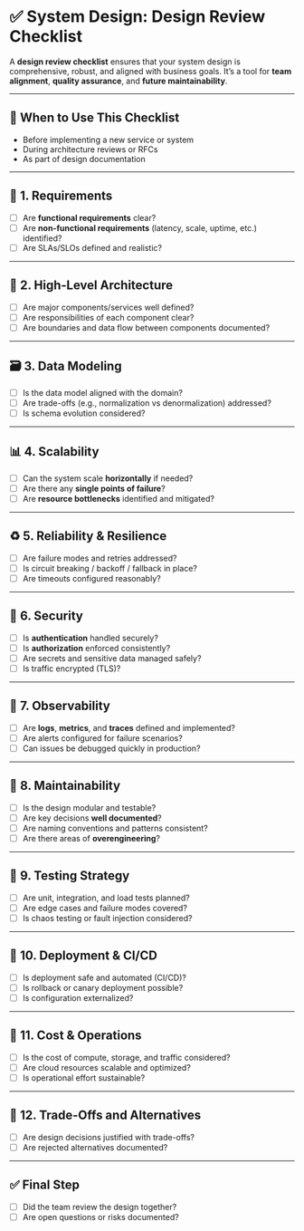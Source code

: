 # ✅ System Design: Design Review Checklist

A **design review checklist** ensures that your system design is comprehensive, robust, and aligned with business goals. It’s a tool for **team alignment**, **quality assurance**, and **future maintainability**.

---

## 📌 When to Use This Checklist

- Before implementing a new service or system
- During architecture reviews or RFCs
- As part of design documentation

---

## 🧠 1. Requirements

- [ ] Are **functional requirements** clear?
- [ ] Are **non-functional requirements** (latency, scale, uptime, etc.) identified?
- [ ] Are SLAs/SLOs defined and realistic?

---

## 📐 2. High-Level Architecture

- [ ] Are major components/services well defined?
- [ ] Are responsibilities of each component clear?
- [ ] Are boundaries and data flow between components documented?

---

## 🗃️ 3. Data Modeling

- [ ] Is the data model aligned with the domain?
- [ ] Are trade-offs (e.g., normalization vs denormalization) addressed?
- [ ] Is schema evolution considered?

---

## 📊 4. Scalability

- [ ] Can the system scale **horizontally** if needed?
- [ ] Are there any **single points of failure**?
- [ ] Are **resource bottlenecks** identified and mitigated?

---

## ♻️ 5. Reliability & Resilience

- [ ] Are failure modes and retries addressed?
- [ ] Is circuit breaking / backoff / fallback in place?
- [ ] Are timeouts configured reasonably?

---

## 🔐 6. Security

- [ ] Is **authentication** handled securely?
- [ ] Is **authorization** enforced consistently?
- [ ] Are secrets and sensitive data managed safely?
- [ ] Is traffic encrypted (TLS)?

---

## 🚦 7. Observability

- [ ] Are **logs**, **metrics**, and **traces** defined and implemented?
- [ ] Are alerts configured for failure scenarios?
- [ ] Can issues be debugged quickly in production?

---

## 🔁 8. Maintainability

- [ ] Is the design modular and testable?
- [ ] Are key decisions **well documented**?
- [ ] Are naming conventions and patterns consistent?
- [ ] Are there areas of **overengineering**?

---

## 🧪 9. Testing Strategy

- [ ] Are unit, integration, and load tests planned?
- [ ] Are edge cases and failure modes covered?
- [ ] Is chaos testing or fault injection considered?

---

## 🚀 10. Deployment & CI/CD

- [ ] Is deployment safe and automated (CI/CD)?
- [ ] Is rollback or canary deployment possible?
- [ ] Is configuration externalized?

---

## 🔄 11. Cost & Operations

- [ ] Is the cost of compute, storage, and traffic considered?
- [ ] Are cloud resources scalable and optimized?
- [ ] Is operational effort sustainable?

---

## 🧭 12. Trade-Offs and Alternatives

- [ ] Are design decisions justified with trade-offs?
- [ ] Are rejected alternatives documented?

---

## ✅ Final Step

- [ ] Did the team review the design together?
- [ ] Are open questions or risks documented?
